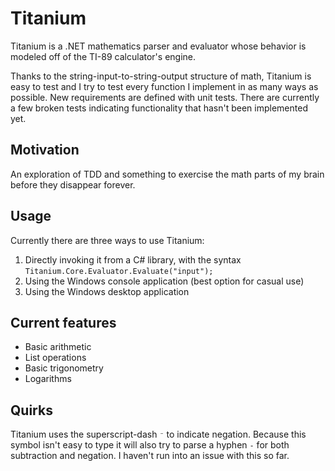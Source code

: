 # Titanium

Titanium is a .NET mathematics parser and evaluator whose behavior is modeled off of the TI-89 calculator's engine.

Thanks to the string-input-to-string-output structure of math, Titanium is easy to test and I try to test every function I implement in as many ways as possible. New requirements are defined with unit tests. There are currently a few broken tests indicating functionality that hasn't been implemented yet.

## Motivation

An exploration of TDD and something to exercise the math parts of my brain before they disappear forever.

## Usage

Currently there are three ways to use Titanium:

1. Directly invoking it from a C# library, with the syntax `Titanium.Core.Evaluator.Evaluate("input");`
2. Using the Windows console application (best option for casual use)
3. Using the Windows desktop application

## Current features

* Basic arithmetic
* List operations
* Basic trigonometry
* Logarithms

## Quirks

Titanium uses the superscript-dash `⁻` to indicate negation. Because this symbol isn't easy to type it will also try to parse a hyphen `-` for both subtraction and negation. I haven't run into an issue with this so far.
